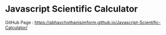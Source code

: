 # Javascript Scientific Calculator
GitHub Page : https://abhaychothanisimform.github.io/Javascript-Scientific-Calculator/